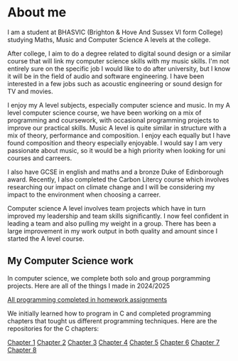 # About me

I am a student at BHASVIC (Brighton & Hove And Sussex VI form College) studying Maths, Music and Computer Science A levels at the college. 

After college, I aim to do a degree related to digital sound design or a similar course that will link my computer science skills with my music skills. I'm not entirely sure on the specific job I would like to do after university, but I know it will be in the field of audio and software engineering. I have been interested in a few jobs such as acoustic engineering or sound design for TV and movies. 

I enjoy my A level subjects, especially computer science and music. In my A level computer science course, we have been working on a mix of programming and coursework, with occasional programming projects to improve our practical skills. Music A level is quite similar in structure with a mix of theory, performance and composition. I enjoy each equally but I have found composition and theory especially enjoyable. I would say I am very passionate about music, so it would be a high priority when looking for uni courses and carreers.

I also have GCSE in english and maths and a bronze Duke of Edinborough award. Recently, I also completed the Carbon Litercy course which involves researching our impact on climate change and I will be considering my impact to the environment when choosing a carreer.

Computer science A level involves team projects which have in turn improved my leadership and team skills significantly. I now feel confident in leading a team and also pulling my weight in a group. There has been a large improvement in my work output in both quality and amount since I started the A level course.

## My Computer Science work

In computer science, we complete both solo and group porgramming projects. Here are all of the things I made in 2024/2025

[All programming completed in homework assignments](https://github.com/BHASVIC-CompSci/homework-BHASVIC-SamBuchalter24)

We initially learned how to program in C and completed programming chapters that tought us different programming techniques. Here are the repositories for the C chapters:

[Chapter 1](https://github.com/BHASVIC-CompSci/c-chapter1-BHASVIC-SamBuchalter24)
[Chapter 2](https://github.com/BHASVIC-CompSci/c-chapter2-selection-ifstatements-BHASVIC-SamBuchalter24)
[Chapter 3](https://github.com/BHASVIC-CompSci/c-chapter3-case-BHASVIC-SamBuchalter24)
[Chapter 4](https://github.com/BHASVIC-CompSci/c-chapter4-iteration-BHASVIC-SamBuchalter24)
[Chapter 5](https://github.com/BHASVIC-CompSci/c-chapter5-arrays-BHASVIC-SamBuchalter24)
[Chapter 6](https://github.com/BHASVIC-CompSci/c-chapter6-2d-arrays-BHASVIC-SamBuchalter24)
[Chapter 7](https://github.com/BHASVIC-CompSci/c-chapter7-strings-BHASVIC-SamBuchalter24)
[Chapter 8](https://github.com/BHASVIC-CompSci/c-chapter8-subroutines-BHASVIC-SamBuchalter24)






